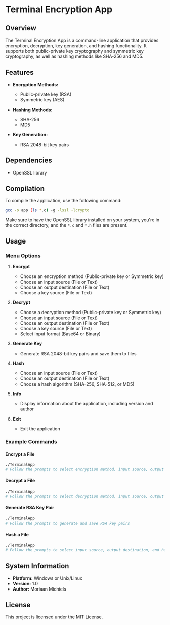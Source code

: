 # Terminal Encryption App

## Overview

The Terminal Encryption App is a command-line application that provides encryption, decryption, key generation, and hashing functionality. It supports both public-private key cryptography and symmetric key cryptography, as well as hashing methods like SHA-256 and MD5.

## Features

- **Encryption Methods:**
    - Public-private key (RSA)
    - Symmetric key (AES)

- **Hashing Methods:**
    - SHA-256
    - MD5

- **Key Generation:**
    - RSA 2048-bit key pairs

## Dependencies

- OpenSSL library

## Compilation

To compile the application, use the following command:

```sh
gcc -o app (ls *.c) -g -lssl -lcrypto
```
Make sure to have the OpenSSL library installed on your system, you're in the correct directory, and the `*.c` and `*.h` files are present.

## Usage

### Menu Options

1. **Encrypt**
     - Choose an encryption method (Public-private key or Symmetric key)
     - Choose an input source (File or Text)
     - Choose an output destination (File or Text)
     - Choose a key source (File or Text)

2. **Decrypt**
     - Choose a decryption method (Public-private key or Symmetric key)
     - Choose an input source (File or Text)
     - Choose an output destination (File or Text)
     - Choose a key source (File or Text)
     - Select input format (Base64 or Binary)

3. **Generate Key**
     - Generate RSA 2048-bit key pairs and save them to files

4. **Hash**
     - Choose an input source (File or Text)
     - Choose an output destination (File or Text)
     - Choose a hash algorithm (SHA-256, SHA-512, or MD5)

5. **Info**
     - Display information about the application, including version and author

6. **Exit**
     - Exit the application

### Example Commands

#### Encrypt a File

```sh
./TerminalApp
# Follow the prompts to select encryption method, input source, output destination, and key source
```

#### Decrypt a File

```sh
./TerminalApp
# Follow the prompts to select decryption method, input source, output destination, key source, and input format
```

#### Generate RSA Key Pair

```sh
./TerminalApp
# Follow the prompts to generate and save RSA key pairs
```

#### Hash a File

```sh
./TerminalApp
# Follow the prompts to select input source, output destination, and hash algorithm
```

## System Information

- **Platform:** Windows or Unix/Linux
- **Version:** 1.0
- **Author:** Moriaan Michiels

## License

This project is licensed under the MIT License.
